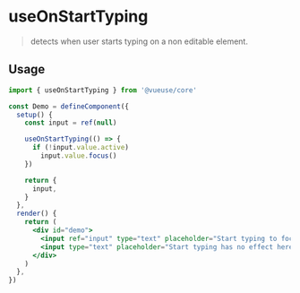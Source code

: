 # useOnStartTyping

> detects when user starts typing on a non editable element.

## Usage

```jsx
import { useOnStartTyping } from '@vueuse/core'

const Demo = defineComponent({
  setup() {
    const input = ref(null)

    useOnStartTyping(() => {
      if (!input.value.active)
        input.value.focus()
    })

    return {
      input,
    }
  },
  render() {
    return (
      <div id="demo">
        <input ref="input" type="text" placeholder="Start typing to focus" />
        <input type="text" placeholder="Start typing has no effect here" />
      </div>
    )
  },
})
```
